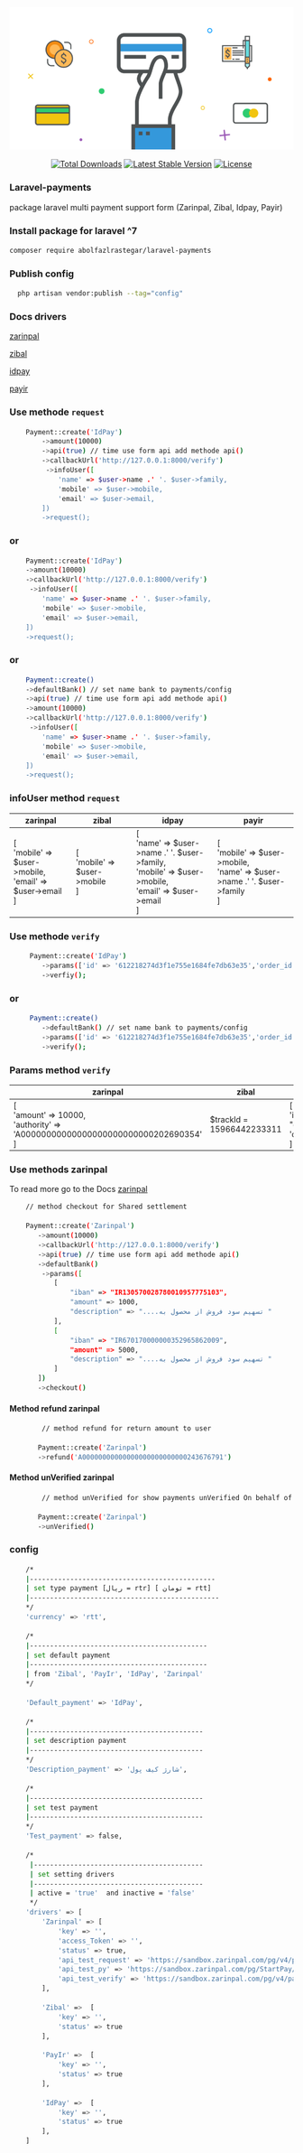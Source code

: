 ![alt text](https://github.com/abolfazlrastegar/laravel-payments/blob/main/laravel-payment.png?raw=true)

<p align="center">
<a href="https://packagist.org/packages/abolfazlrastegar/laravel-payments"><img src="https://img.shields.io/packagist/dt/abolfazlrastegar/laravel-payments" alt="Total Downloads"></a>
<a href="https://packagist.org/packages/abolfazlrastegar/laravel-payments"><img src="https://img.shields.io/packagist/v/abolfazlrastegar/laravel-payments" alt="Latest Stable Version"></a>
<a href="https://packagist.org/packages/abolfazlrastegar/laravel-payments"><img src="https://img.shields.io/github/license/abolfazlrastegar/laravel-payments" alt="License"></a>
</p>

### Laravel-payments
package laravel multi payment support form  (Zarinpal, Zibal, Idpay, Payir)

### Install package for laravel ^7
```bash
composer require abolfazlrastegar/laravel-payments
```
### Publish config
```bash
  php artisan vendor:publish --tag="config"
```
### Docs drivers

<a href="https://docs.zarinpal.com/paymentGateway/guide/#%D8%A7%D8%B1%D8%B3%D8%A7%D9%84-%D8%A7%D8%B7%D9%84%D8%A7%D8%B9%D8%A7%D8%AA">zarinpal</a>

<a href="https://docs.zibal.ir/IPG/API">zibal</a>

<a href="https://idpay.ir/web-service/v1.1/#8614460e98">idpay</a>

<a href="https://docs.pay.ir/gateway/">payir</a>


### Use methode `request`
```bash
    Payment::create('IdPay')
        ->amount(10000)
        ->api(true) // time use form api add methode api()
        ->callbackUrl('http://127.0.0.1:8000/verify')
         ->infoUser([
            'name' => $user->name .' '. $user->family,
            'mobile' => $user->mobile,
            'email' => $user->email,
        ])
        ->request();
```
### or
```bash
    Payment::create('IdPay')
    ->amount(10000)
    ->callbackUrl('http://127.0.0.1:8000/verify')
     ->infoUser([
        'name' => $user->name .' '. $user->family,
        'mobile' => $user->mobile,
        'email' => $user->email,
    ])
    ->request();
```
### or
```bash
    Payment::create()
    ->defaultBank() // set name bank to payments/config
    ->api(true) // time use form api add methode api()
    ->amount(10000)
    ->callbackUrl('http://127.0.0.1:8000/verify')
     ->infoUser([
        'name' => $user->name .' '. $user->family,
        'mobile' => $user->mobile,
        'email' => $user->email,
    ])
    ->request();
```

### infoUser method `request`
| zarinpal | zibal | idpay     | payir |                                
|---------|-------|-----------|------|
|[<br/>'mobile' => $user->mobile,<br/>'email' => $user->email<br/>]  | [<br/>'mobile' => $user->mobile<br/>]  | [<br/>'name' => $user->name .' '. $user->family,<br/>'mobile' => $user->mobile,<br/>'email' => $user->email<br/>] | [<br/>'mobile' => $user->mobile,<br/> 'name' => $user->name .' '. $user->family<br/>] |

### Use methode `verify`
```bash
     Payment::create('IdPay')
        ->params(['id' => '612218274d3f1e755e1684fe7db63e35','order_id' => '1655381732'])
        ->verfiy();
```
### or 
```bash
     Payment::create()
        ->defaultBank() // set name bank to payments/config
        ->params(['id' => '612218274d3f1e755e1684fe7db63e35','order_id' => '1655381732']) 
        ->verify();
```
### Params method `verify`
| zarinpal | zibal | idpay     | payir |                                
|----------|-------|-----------|-------|
 |   [<br/>'amount' => 10000,<br/> 'authority' => 'A00000000000000000000000000202690354'<br/>]| $trackId = 15966442233311 |[<br/>'id' => "d2e353189823079e1e4181772cff5292",<br/>'order_id' => '101'<br/>] |    $token = "توکن پرداخت"   |

### Use methods zarinpal 
To read more go to the Docs <a href="https://docs.zarinpal.com/paymentGateway/setshare.html">zarinpal</a>
```bash
    // method checkout for Shared settlement
    
    Payment::create('Zarinpal')
       ->amount(10000)
       ->callbackUrl('http://127.0.0.1:8000/verify')
       ->api(true) // time use form api add methode api()
       ->defaultBank()
        ->params([
           [
               "iban" => "IR130570028780010957775103",
               "amount" => 1000,
               "description" => "....تسهیم سود فروش از محصول به "
           ],
           [
               "iban" => "IR670170000000352965862009",
               "amount" => 5000,
               "description" => "....تسهیم سود فروش از محصول به "
           ]
       ])
       ->checkout()
```
#### Method refund zarinpal
```bash
        // method refund for return amount to user
        
       Payment::create('Zarinpal')
       ->refund('A00000000000000000000000000243676791')
```
#### Method unVerified zarinpal
```bash
        // method unVerified for show payments unVerified On behalf of the user
        
       Payment::create('Zarinpal')
       ->unVerified()
```
### config 
```bash
    /*
    |----------------------------------------------
    | set type payment [ریال = rtr] [ تومان = rtt]
    |-----------------------------------------------
    */
    'currency' => 'rtt',

    /*
    |--------------------------------------------
    | set default payment
    |--------------------------------------------
    | from 'Zibal', 'PayIr', 'IdPay', 'Zarinpal'
    */

    'Default_payment' => 'IdPay',

    /*
    |-------------------------------------------
    | set description payment
    |-------------------------------------------
    */
    'Description_payment' => 'شارژ کیف پول',

    /*
    |-------------------------------------------
    | set test payment 
    |-------------------------------------------
    */
    'Test_payment' => false,

    /*
     |------------------------------------------
     | set setting drivers
     |------------------------------------------
     | active = 'true'  and inactive = 'false'
     */
    'drivers' => [
        'Zarinpal' => [
            'key' => '',
            'access_Token' => '',
            'status' => true,
            'api_test_request' => 'https://sandbox.zarinpal.com/pg/v4/payment/request.json',
            'api_test_py' => 'https://sandbox.zarinpal.com/pg/StartPay/',
            'api_test_verify' => 'https://sandbox.zarinpal.com/pg/v4/payment/verify.json',
        ],

        'Zibal' =>  [
            'key' => '',
            'status' => true
        ],

        'PayIr' =>  [
            'key' => '',
            'status' => true
        ],

        'IdPay' =>  [
            'key' => '',
            'status' => true
        ],
    ]
```
